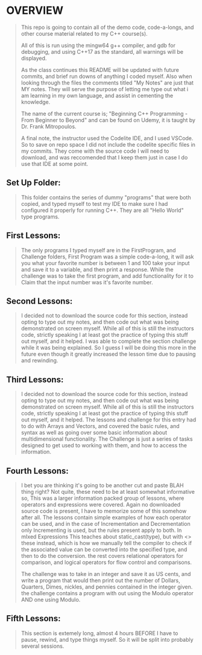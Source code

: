 # OVERVIEW
 > This repo is going to contain all of the demo code, code-a-longs, and other course material related to my C++ course(s).
 >
 > All of this is run using the mingw64 g++ compiler, and gdb for debugging, and using C++17 as the standard, all warnings will be displayed.
 >
 > As the class continues this README will be updated with future commits, and brief run downs of anything I coded myself.
 >Also when looking through the files the comments titled "My Notes" are just that MY notes. They will serve the purpose of letting me type out what i am learning in my own language,
 >and assist in cementing the knowledge.
>
> The name of the current course is; "Beginning C++ Programming - From Beginner to Beyond" and can be found on Udemy, it is taught by Dr. Frank Mitropoulos.
>
> A final note, the instructor used the Codelite IDE, and I used VSCode. So to save on repo space I did not include the codelite specific files in my commits. They come with the source code I will need to download, and was reccomended that I keep them just in case I do use that IDE at some point.


 ## Set Up Folder:

 > This folder contains the series of dummy "programs" that were both copied, and typed myself to test my IDE to make sure I had configured it properly for running C++.
 > They are all "Hello World" type programs.

 ## First Lessons:

 > The only programs I typed myself are in the FirstProgram, and Challenge folders, First Program was a simple code-a-long, it will ask you what your favorite number is between 1 and 100 take your input and save it to a variable, and then print a response.
 > While the challenge was to take the first program, and add functionality for it to
 > Claim that the input number was it's favorite number.

 ## Second Lessons:

 > I decided not to download the source code for this section, instead opting to type out my notes, and then code out what was being demonstrated on screen myself. While all of this is still the instructors code, strictly speaking I at least got the practice of typing this stuff out myself, and it helped. I was able to complete the section challenge while it was being explained. So I guess I will be doing this more in the future even though it greatly increased the lesson time due to pausing and rewinding.

 ## Third Lessons:

 > I decided not to download the source code for this section, instead opting to type out my notes, and then code out what was being demonstrated on screen myself. While all of this is still the instructors code, strictly speaking I at least got the practice of typing this stuff out myself, and it helped. The lessons and challenge for this entry had to do with Arrays and Vectors, and covered the basic rules, and syntax as well as going over some basic information about multidimensional functionality. The Challenge is just a series of tasks designed to get used to working with them, and how to access the information.

 ## Fourth Lessons:

 > I bet you are thinking it's going to be another cut and paste BLAH thing right? Not quite, these need to be at least somewhat informative so, This was a larger information packed group of lessons, where operators and expressions were covered. Again no downloaded source code is present, I have to memorize some of this somehow after all. The lessons contain simple examples of how each operator can be used, and in the case of Incrementation and Decrementation only Incrementing is used, but the rules present apply to both. In mIxed Expressions This teaches about static_cast(type), but with <> these instead, which is how we manually tell the compiler to check if the associated value can be converted into the specified type, and then to do the conversion. the rest covers relational operators for comparison, and logical operators for flow control and comparisons.
 >
 >The challenge was to take in an integer and save it as US cents, and write a program that would then print out the number of Dollars, Quarters, Dimes, nickles, and pennies contained in the integer given.
 >the challenge contains a program with out using the Modulo operator AND one using Modulo.

 ## Fifth Lessons:

 >This section is extemely long, almost 4 hours BEFORE I have to pause, rewind, and type things myself. So it will be split into probably several sessions.